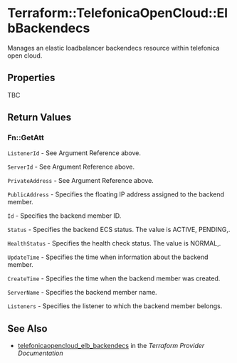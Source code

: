 # Terraform::TelefonicaOpenCloud::ElbBackendecs

Manages an elastic loadbalancer backendecs resource within telefonica open cloud.

## Properties

TBC

## Return Values

### Fn::GetAtt

`ListenerId` - See Argument Reference above.

`ServerId` - See Argument Reference above.

`PrivateAddress` - See Argument Reference above.

`PublicAddress` - Specifies the floating IP address assigned to the backend member.

`Id` - Specifies the backend member ID.

`Status` - Specifies the backend ECS status. The value is ACTIVE, PENDING,.

`HealthStatus` - Specifies the health check status. The value is NORMAL,.

`UpdateTime` - Specifies the time when information about the backend member.

`CreateTime` - Specifies the time when the backend member was created.

`ServerName` - Specifies the backend member name.

`Listeners` - Specifies the listener to which the backend member belongs.

## See Also

* [telefonicaopencloud_elb_backendecs](https://www.terraform.io/docs/providers/telefonicaopencloud/r/elb_backendecs.html) in the _Terraform Provider Documentation_
